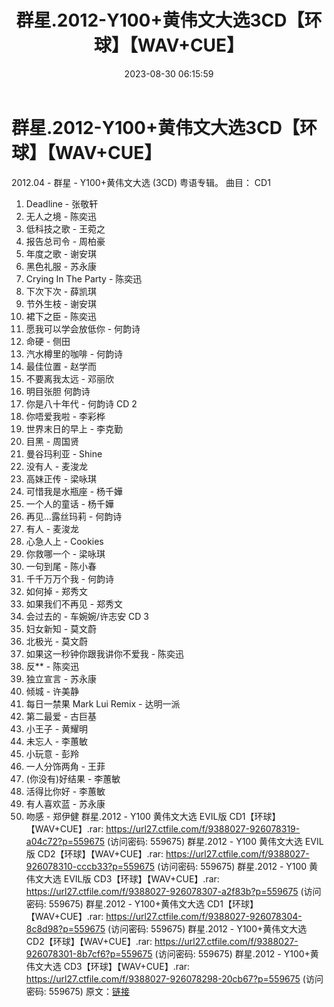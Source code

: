 ﻿---
title: 群星.2012-Y100+黄伟文大选3CD【环球】【WAV+CUE】
date: 2023-08-30 06:15:59
categories: WAV车载音乐、镜像
tags: 华语中文
---
# 群星.2012-Y100+黄伟文大选3CD【环球】【WAV+CUE】

2012.04 - 群星 - Y100+黄伟文大选 (3CD)
粤语专辑。
曲目：
CD1
01. Deadline - 张敬轩
02. 无人之境 - 陈奕迅
03. 低科技之歌 - 王菀之
04. 报告总司令 - 周柏豪
05. 年度之歌 - 谢安琪
06. 黑色礼服 - 苏永康
07. Crying In The Party - 陈奕迅
08. 下次下次 - 薛凯琪
09. 节外生枝 - 谢安琪
10. 裙下之臣 - 陈奕迅
11. 愿我可以学会放低你 - 何韵诗
12. 命硬 - 侧田
13. 汽水樽里的咖啡 - 何韵诗
14. 最佳位置 - 赵学而
15. 不要离我太远 - 邓丽欣
16. 明目张胆 何韵诗
17. 你是八十年代 - 何韵诗
CD 2
01. 你唔爱我啦 - 李彩桦
02. 世界末日的早上 - 李克勤
03. 目黑 - 周国贤
04. 曼谷玛利亚 - Shine
05. 没有人 - 麦浚龙
06. 高妹正传 - 梁咏琪
07. 可惜我是水瓶座 - 杨千嬅
08. 一个人的童话 - 杨千嬅
09. 再见…露丝玛莉 - 何韵诗
10. 有人 - 麦浚龙
11. 心急人上 - Cookies
12. 你救哪一个 - 梁咏琪
13. 一句到尾 - 陈小春
14. 千千万万个我 - 何韵诗
15. 如何掉 - 郑秀文
16. 如果我们不再见 - 郑秀文
17. 会过去的 - 车婉婉/许志安
CD 3
01. 妇女新知 - 莫文蔚
02. 北极光 - 莫文蔚
03. 如果这一秒钟你跟我讲你不爱我 - 陈奕迅
04. 反** - 陈奕迅
05. 独立宣言 - 苏永康
06. 倾城 - 许美静
07. 每日一禁果 Mark Lui Remix - 达明一派
08. 第二最爱 - 古巨基
09. 小王子 - 黄耀明
10. 未忘人 - 李蕙敏
11. 小玩意 - 彭羚
12. 一人分饰两角 - 王菲
13. (你没有)好结果 - 李蕙敏
14. 活得比你好 - 李蕙敏
15. 有人喜欢蓝 - 苏永康
16. 吻感 - 郑伊健
群星.2012 - Y100 黄伟文大选 EVIL版 CD1【环球】【WAV+CUE】.rar: https://url27.ctfile.com/f/9388027-926078319-a04c72?p=559675
(访问密码: 559675)
群星.2012 - Y100 黄伟文大选 EVIL版 CD2【环球】【WAV+CUE】.rar: https://url27.ctfile.com/f/9388027-926078310-cccb33?p=559675
(访问密码: 559675)
群星.2012 - Y100 黄伟文大选 EVIL版 CD3【环球】【WAV+CUE】.rar: https://url27.ctfile.com/f/9388027-926078307-a2f83b?p=559675
(访问密码: 559675)
群星.2012 - Y100+黄伟文大选 CD1【环球】【WAV+CUE】.rar: https://url27.ctfile.com/f/9388027-926078304-8c8d98?p=559675
(访问密码: 559675)
群星.2012 - Y100+黄伟文大选 CD2【环球】【WAV+CUE】.rar: https://url27.ctfile.com/f/9388027-926078301-8b7cf6?p=559675
(访问密码: 559675)
群星.2012 - Y100+黄伟文大选 CD3【环球】【WAV+CUE】.rar: https://url27.ctfile.com/f/9388027-926078298-20cb67?p=559675
(访问密码: 559675)
原文：[链接](https://blog.sina.com.cn/s/blog_1647c7e760103139q.html)